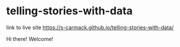 # telling-stories-with-data

link to live site https://s-carmack.github.io/telling-stories-with-data/

Hi there! Welcome!
